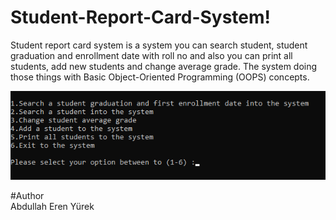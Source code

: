 # Student-Report-Card-System!
  Student report card system is a system you can search student, student graduation and enrollment date with roll no and also you can print all students, add new students and change average grade. The system doing those things with Basic Object-Oriented Programming (OOPS) concepts.
  
<img src="image/Ekran görüntüsü 2023-02-19 135207.png">

#Author
<br>
Abdullah Eren Yürek

